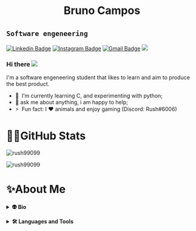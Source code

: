 <h1 align="center">Bruno Campos</h1>

## **`Software engeneering`**

[![Linkedin Badge](https://img.shields.io/badge/-Bruno_Campos-blue?style=flat&logo=Linkedin&logoColor=white&link=https://www.linkedin.com/in/rush99099/)](https://www.linkedin.com/in/rush99099/)
[![Instagram Badge](https://img.shields.io/badge/-@kampoos68-purple?style=flat&logo=instagram&logoColor=white&link=https://instagram.com/_jessicaalim/)](https://instagram.com/kampoos68)
[![Gmail Badge](https://img.shields.io/badge/-brunogcc02-c14438?style=flat&logo=Gmail&logoColor=white&link=mailto:brunogcc02@gmail.com)](mailto:brunogcc02@gmail.com)
![](https://visitor-badge.glitch.me/badge?page_id=rush99099.rush99099&left_color=orange&right_color=orange)


### Hi there <a href="https://www.github.com/rush99099"><img src="https://media.giphy.com/media/hvRJCLFzcasrR4ia7z/giphy.gif" width="5%"></a>
I'm a software engeneering student that likes to learn and aim to produce the best product.
- 🌱 &nbsp;I’m currently learning C, and experimenting with python;
- 💬 ask me about anything, i am happy to help;
- ⚡ &nbsp;Fun fact: I :heart: animals and enjoy gaming (Discord: Rush#6006)

# 🧑‍💻GitHub Stats
<p align="left">
    <img src="https://github-readme-stats.vercel.app/api?username=rush99099&show_icons=true&hide_border=true&theme=react" alt="rush99099" />

>

<p align="left">
    <img src="https://github-readme-stats.vercel.app/api/top-langs/?username=rush99099&hide_border=true&show_icons=true&theme=transparent" alt="rush99099"

>

# ✨About Me

<details>
    <summary><b>👽 Bio</b></summary>
    <br/>
        - I'm a software engeneering student that likes to challenge himself to produce the best possible outcome. I like to learn and ocasionally like to do some niche projects so I can be prepared to thinking outside the box. There'll be a lot of repositories with school work, so majority of the repositories will be built from that prepective.
        - I'm getting more and more used to programming and liking the process of learning it.
        My first contact with programming was in 2018, still in high school, where I programmed in Visual Basic for school work, I was stunned by what you actually could do with that and became fascinated.
        - Going to college, I started by choosing Software Engeneering at Universidade de Coimbra, my second option, as going to Software Engeneering at Universidade do Minho was my first. I was alone in a different city living alone and it was overall a bad experience for me, in the middle of those bad things, there was something good, and it was my involvement with *python*, I really loved the range of things it let me work with, but the most impactful thing that I learnt there was turtle.py, I really liked that chapter.
        - After an year in Coimbra, I asked a transfer to Minho, that was successful, and after that and until today, I am learning and gaining some skills in other languages, such as *haskell* and *c* that I continue to develop. 
</details>

>

<details>
    <summary><b>🛠️ Languages and Tools</b></summary>
    <br/>
    <p align = "left">
        <a href="https://www.cprogramming.com/" target="_blank"> 
            <img src="https://raw.githubusercontent.com/devicons/devicon/master/icons/c/c-original.svg" alt="c" width="40" height="40"/> </a>
        <a href="https://git-scm.com/" target="_blank"> 
            <img src="https://www.vectorlogo.zone/logos/git-scm/git-scm-icon.svg" alt="git" width="40" height="40"/> </a>
        <a href="https://www.python.org" target="_blank"> 
            <img src="https://raw.githubusercontent.com/devicons/devicon/master/icons/python/python-original.svg" alt="python" width="40" height="40"/> </a>
        <a href="https://www.haskell.org>" target="_blank"> 
            <img src="https://cdn.jsdelivr.net/gh/devicons/devicon/icons/haskell/haskell-original.svg" alt="haskell" width="40" height="40"/> </a>
        <a href="https://www.arduino.cc/" target="_blank"> 
            <img src="https://cdn.jsdelivr.net/gh/devicons/devicon/icons/arduino/arduino-original.svg" alt="arduino" width="40" height="40"/> </a>
        <a href="https://www.gnu.org/software/bash/" target="_blank"> 
            <img src="https://cdn.jsdelivr.net/gh/devicons/devicon/icons/bash/bash-original.svg" alt="bash" width="40" height="40"/> </a>
        <a href="https://www.mathworks.com/products/matlab.html" target="_blank">
            <img src="https://cdn.jsdelivr.net/gh/devicons/devicon/icons/matlab/matlab-original.svg" alt="matlab" width="40" height="40"/> </a>
        <a href="https://www.markdownguide.org/" target="_blank">
            <img src="https://cdn.jsdelivr.net/gh/devicons/devicon/icons/markdown/markdown-original.svg" alt="markdown" width="40" height="40"/> </a>
</details>